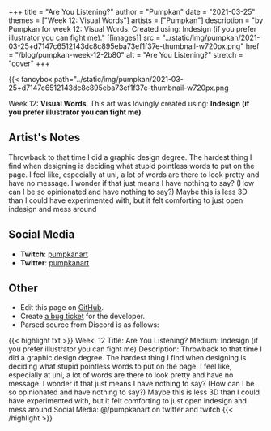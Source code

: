 +++
title =       "Are You Listening?"
author =      "Pumpkan"
date =        "2021-03-25"
themes =      ["Week 12: Visual Words"]
artists =     ["Pumpkan"]
description = "by Pumpkan for week 12: Visual Words. Created using: Indesign (if you prefer illustrator you can fight me)."
[[images]]
              src = "../static/img/pumpkan/2021-03-25+d7147c6512143dc8c895eba73ef1f37e-thumbnail-w720px.png"
              href = "/blog/pumpkan-week-12-2b80"
              alt = "Are You Listening?"
              stretch = "cover"
+++


{{< fancybox path="../static/img/pumpkan/2021-03-25+d7147c6512143dc8c895eba73ef1f37e-thumbnail-w720px.png

Week 12: **Visual Words**. This art was lovingly created using: **Indesign (if you prefer illustrator you can fight me)**.

## Artist's Notes

Throwback to that time I did a graphic design degree. The hardest thing I find when designing is deciding what stupid pointless words to put on the page. I feel like, especially at uni, a lot of words are there to look pretty and have no message. I wonder if that just means I have nothing to say? (How can I be so opinionated and have nothing to say?) 
Maybe this is less 3D than I could have experimented with, but it felt comforting to just open indesign and mess around

## Social Media

- **Twitch**: <a href='https://twitch.tv/pumpkanart' target='_blank'>pumpkanart</a>
- **Twitter**: <a href='https://twitter.com/pumpkanart' target='_blank'>pumpkanart</a>

## Other

- Edit this page on [GitHub](https://github.com/teaminkling/web-refresh/edit/main/content/blog/pumpkan-week-12-2b80.md).
- Create [a bug ticket](https://github.com/teaminkling/web-refresh/issues/new?assignees=&labels=bug&template=problem-report.md&title=) for the developer.
- Parsed source from Discord is as follows:

{{< highlight txt >}}
Week: 12
Title: Are You Listening?
Medium: Indesign (if you prefer illustrator you can fight me)
Description: Throwback to that time I did a graphic design degree. The hardest thing I find when designing is deciding what stupid pointless words to put on the page. I feel like, especially at uni, a lot of words are there to look pretty and have no message. I wonder if that just means I have nothing to say? (How can I be so opinionated and have nothing to say?) 
Maybe this is less 3D than I could have experimented with, but it felt comforting to just open indesign and mess around
Social Media: @/pumpkanart on twitter and twitch
{{< /highlight >}}